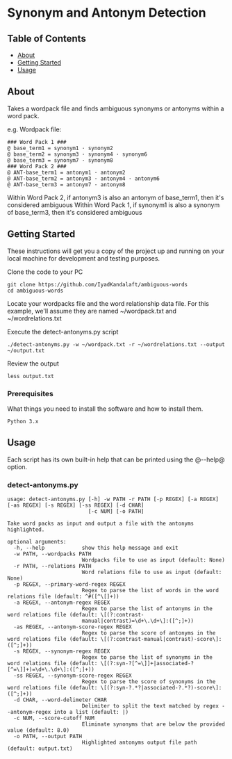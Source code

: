 # Synonym and Antonym Detection

## Table of Contents

- [About](#about)
- [Getting Started](#getting_started)
- [Usage](#usage)

## About <a name = "about"></a>

Takes a wordpack file and finds ambiguous synonyms or antonyms within a word pack.

e.g. Wordpack file:

```
### Word Pack 1 ###
@ base_term1 = synonym1 · synonym2
@ base_term2 = synonym3 · synonym4 · synonym6
@ base_term3 = synonym7 · synonym8
### Word Pack 2 ###
@ ANT-base_term1 = antonym1 · antonym2
@ ANT-base_term2 = antonym3 · antonym4 · antonym6
@ ANT-base_term3 = antonym7 · antonym8
```

Within Word Pack 2, if antonym3 is also an antonym of base_term1, then it's considered ambiguous
Within Word Pack 1, if synonym1 is also a synonym of base_term3, then it's considered ambiguous

## Getting Started <a name = "getting_started"></a>

These instructions will get you a copy of the project up and running on your local machine for development and testing purposes.

Clone the code to your PC
```
git clone https://github.com/IyadKandalaft/ambiguous-words
cd ambiguous-words
```

Locate your wordpacks file and the word relationship data file. For this example, we'll assume they are named ~/wordpack.txt and ~/wordrelations.txt

Execute the detect-antonyms.py script
```
./detect-antonyms.py -w ~/wordpack.txt -r ~/wordrelations.txt --output ~/output.txt
```

Review the output
```
less output.txt
```

### Prerequisites

What things you need to install the software and how to install them.

```
Python 3.x
```

## Usage <a name = "usage"></a>

Each script has its own built-in help that can be printed using the @--help@ option.

### detect-antonyms.py

```
usage: detect-antonyms.py [-h] -w PATH -r PATH [-p REGEX] [-a REGEX] [-as REGEX] [-s REGEX] [-ss REGEX] [-d CHAR]
                          [-c NUM] [-o PATH]

Take word packs as input and output a file with the antonyms highlighted.

optional arguments:
  -h, --help            show this help message and exit
  -w PATH, --wordpacks PATH
                        Wordpacks file to use as input (default: None)
  -r PATH, --relations PATH
                        Word relations file to use as input (default: None)
  -p REGEX, --primary-word-regex REGEX
                        Regex to parse the list of words in the word relations file (default: ^#([^\[]+))
  -a REGEX, --antonym-regex REGEX
                        Regex to parse the list of antonyms in the word relations file (default: \[(?:contrast-
                        manual|contrast)=\d+\.\d+\]:([^;]+))
  -as REGEX, --antonym-score-regex REGEX
                        Regex to parse the score of antonyms in the word relations file (default: \[(?:contrast-manual|contrast)-score\]:([^;]+))
  -s REGEX, --synonym-regex REGEX
                        Regex to parse the list of synonyms in the word relations file (default: \[(?:syn-?[^=\]]+|associated-?[^=\]]+)=\d+\.\d+\]:([^;]+))
  -ss REGEX, --synonym-score-regex REGEX
                        Regex to parse the score of synonyms in the word relations file (default: \[(?:syn-?.*?|associated-?.*?)-score\]:([^;]+))
  -d CHAR, --word-delimeter CHAR
                        Delimiter to split the text matched by regex --antonym-regex into a list (default: |)
  -c NUM, --score-cutoff NUM
                        Eliminate synonyms that are below the provided value (default: 8.0)
  -o PATH, --output PATH
                        Highlighted antonyms output file path (default: output.txt)
```
